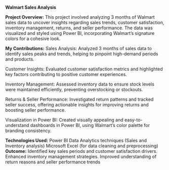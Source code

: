 **Walmart Sales Analysis**


**Project Overview:**
This project involved analyzing 3 months of Walmart sales data to uncover insights regarding sales trends, customer satisfaction, inventory management, returns, and seller performance. The data was visualized and styled using Power BI, incorporating Walmart’s signature colors for a cohesive look.

**My Contributions:**
Sales Analysis:
Analyzed 3 months of sales data to identify sales peaks and trends, helping to pinpoint high-demand periods and products.

Customer Insights:
Evaluated customer satisfaction metrics and highlighted key factors contributing to positive customer experiences.

Inventory Management:
Assessed inventory data to ensure stock levels were maintained efficiently, preventing overstocking or stockouts.

Returns & Seller Performance:
Investigated return patterns and tracked seller success, offering actionable insights for improving returns and boosting seller performance.

Visualization in Power BI:
Created visually appealing and easy-to-understand dashboards in Power BI, using Walmart’s color palette for branding consistency.

**Technologies Used:**
Power BI
Data Analytics techniques (Sales and Inventory analysis)
Microsoft Excel (for data cleaning and preprocessing)
**Outcome:**
Identified key sales periods and customer satisfaction drivers.
Enhanced inventory management strategies.
Improved understanding of return reasons and seller performance trends
